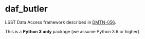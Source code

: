 # daf_butler

LSST Data Access framework described in [DMTN-056](https://dmtn-056.lsst.io).

This is a **Python 3 only** package (we assume Python 3.6 or higher).
